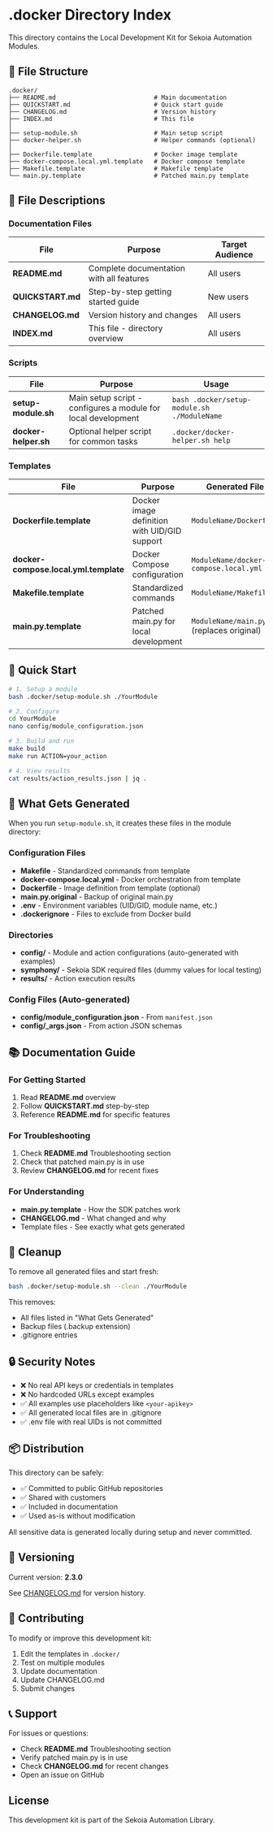 # .docker Directory Index

This directory contains the Local Development Kit for Sekoia Automation Modules.

## 📁 File Structure

```
.docker/
├── README.md                           # Main documentation
├── QUICKSTART.md                       # Quick start guide
├── CHANGELOG.md                        # Version history
├── INDEX.md                            # This file
│
├── setup-module.sh                     # Main setup script
├── docker-helper.sh                    # Helper commands (optional)
│
├── Dockerfile.template                 # Docker image template
├── docker-compose.local.yml.template   # Docker compose template
├── Makefile.template                   # Makefile template
└── main.py.template                    # Patched main.py template
```

## 📄 File Descriptions

### Documentation Files

| File | Purpose | Target Audience |
|------|---------|----------------|
| **README.md** | Complete documentation with all features | All users |
| **QUICKSTART.md** | Step-by-step getting started guide | New users |
| **CHANGELOG.md** | Version history and changes | All users |
| **INDEX.md** | This file - directory overview | All users |

### Scripts

| File | Purpose | Usage |
|------|---------|-------|
| **setup-module.sh** | Main setup script - configures a module for local development | `bash .docker/setup-module.sh ./ModuleName` |
| **docker-helper.sh** | Optional helper script for common tasks | `.docker/docker-helper.sh help` |

### Templates

| File | Purpose | Generated File |
|------|---------|----------------|
| **Dockerfile.template** | Docker image definition with UID/GID support | `ModuleName/Dockerfile` |
| **docker-compose.local.yml.template** | Docker Compose configuration | `ModuleName/docker-compose.local.yml` |
| **Makefile.template** | Standardized commands | `ModuleName/Makefile` |
| **main.py.template** | Patched main.py for local development | `ModuleName/main.py` (replaces original) |

## 🚀 Quick Start

```bash
# 1. Setup a module
bash .docker/setup-module.sh ./YourModule

# 2. Configure
cd YourModule
nano config/module_configuration.json

# 3. Build and run
make build
make run ACTION=your_action

# 4. View results
cat results/action_results.json | jq .
```

## 🔧 What Gets Generated

When you run `setup-module.sh`, it creates these files in the module directory:

### Configuration Files
- **Makefile** - Standardized commands from template
- **docker-compose.local.yml** - Docker orchestration from template
- **Dockerfile** - Image definition from template (optional)
- **main.py.original** - Backup of original main.py
- **.env** - Environment variables (UID/GID, module name, etc.)
- **.dockerignore** - Files to exclude from Docker build

### Directories
- **config/** - Module and action configurations (auto-generated with examples)
- **symphony/** - Sekoia SDK required files (dummy values for local testing)
- **results/** - Action execution results

### Config Files (Auto-generated)
- **config/module_configuration.json** - From `manifest.json`
- **config/<action>_args.json** - From action JSON schemas

## 📚 Documentation Guide

### For Getting Started
1. Read **README.md** overview
2. Follow **QUICKSTART.md** step-by-step
3. Reference **README.md** for specific features

### For Troubleshooting
1. Check **README.md** Troubleshooting section
2. Check that patched main.py is in use
3. Review **CHANGELOG.md** for recent fixes

### For Understanding
- **main.py.template** - How the SDK patches work
- **CHANGELOG.md** - What changed and why
- Template files - See exactly what gets generated

## 🧹 Cleanup

To remove all generated files and start fresh:

```bash
bash .docker/setup-module.sh --clean ./YourModule
```

This removes:
- All files listed in "What Gets Generated"
- Backup files (.backup extension)
- .gitignore entries

## 🔒 Security Notes

- ❌ No real API keys or credentials in templates
- ❌ No hardcoded URLs except examples
- ✅ All examples use placeholders like `<your-apikey>`
- ✅ All generated local files are in .gitignore
- ✅ .env file with real UIDs is not committed

## 📦 Distribution

This directory can be safely:
- ✅ Committed to public GitHub repositories
- ✅ Shared with customers
- ✅ Included in documentation
- ✅ Used as-is without modification

All sensitive data is generated locally during setup and never committed.

## 🔄 Versioning

Current version: **2.3.0**

See [CHANGELOG.md](CHANGELOG.md) for version history.

## 🤝 Contributing

To modify or improve this development kit:

1. Edit the templates in `.docker/`
2. Test on multiple modules
3. Update documentation
4. Update CHANGELOG.md
5. Submit changes

## 📞 Support

For issues or questions:
- Check **README.md** Troubleshooting section
- Verify patched main.py is in use
- Check **CHANGELOG.md** for recent changes
- Open an issue on GitHub

## License

This development kit is part of the Sekoia Automation Library.
